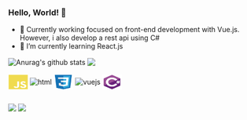 ### Hello, World! 👋

- 🔭 Currently working focused on front-end development with Vue.js. However, i also develop a rest api using C#
- 🌱 I’m currently learning React.js

<div style="display: inline_block">
  <img align="center" src="https://github-readme-stats.vercel.app/api?username=fidelissjr&show_icons=true&include_all_commits=true&theme=buefy&hide_border=true" alt="Anurag's github stats" /> 
<img align="center" src="https://github-readme-stats.vercel.app/api/top-langs/?username=fidelissjr&layout=compact&theme=buefy&hide_border=true" /> 
</div>

<div style="display: inline_block"><br>
  <img title="JavaScript" align="center" alt="js" height="30" width="40" src="https://raw.githubusercontent.com/devicons/devicon/master/icons/javascript/javascript-plain.svg">
  <img align="center" title="HTML" alt="html" height="30" width="40" src="https://cdn.jsdelivr.net/gh/devicons/devicon/icons/html5/html5-original.svg">
  <img align="center" alt="css" title="CSS" height="30" width="40" src="https://raw.githubusercontent.com/devicons/devicon/master/icons/css3/css3-original.svg">
  <img align="center" title="Vue.js" alt="vuejs" height="30" width="40" src="https://cdn.jsdelivr.net/gh/devicons/devicon/icons/vuejs/vuejs-original.svg"> 
  <img align="center" alt="csharp" title="Csharp" height="30" width="40" src="https://raw.githubusercontent.com/devicons/devicon/master/icons/csharp/csharp-original.svg">
</div>

##

<div> 
  <a href="https://instagram.com/andrefidelis_" target="_blank"><img src="https://img.shields.io/badge/Instagram-E4405F?style=for-the-badge&logo=instagram&logoColor=white" target="_blank"></a>
  <a href="https://www.linkedin.com/in/andre-fidelis/" target="_blank"><img src="https://img.shields.io/badge/LinkedIn-0077B5?style=for-the-badge&logo=linkedin&logoColor=white" target="_blank"></a>
</div>



